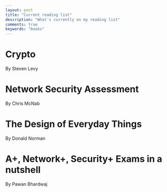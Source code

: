 ```yaml
---
layout: post
title: "Current reading list"
description: "What's currently on my reading list"
comments: true
keywords: "books"
---
```


# Crypto

By Steven Levy

# Network Security Assessment

By Chris McNab

# The Design of Everyday Things

By Donald Norman

# A+, Network+, Security+ Exams in a nutshell

By Pawan Bhardwaj
